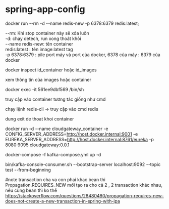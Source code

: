 # spring-app-config

docker run --rm -d --name redis-new -p 6378:6379 redis:latest; <br>


--rm: Khi stop container này sẽ xóa luôn <br>
-d: chạy detech, run xong thoát khỏi  <br>
--name redis-new: tên container <br>
redis:latest : tên image:latest tag <br>
-p 6378:6379 : pile port máy và port của docker, 6378 của máy : 6379 của docker <br>

docker inspect id_container hoặc id_images <br>

xem thông tin của images hoặc container <br>


docker exec -it  561ee9dbf569 /bin/sh <br>

truy cập vào container tương tác giống như cmd <br>

chạy lệnh redis-cli -> truy cập vào cmd redis <br>

dung exit de thoat khoi container <br>



docker run -d --name cloudgateway_container -e CONFIG_SERVER_ADDRESS=http://host.docker.internal:9001 -e EUREKA_SERVER_ADDRESS=http://host.docker.internal:8761/eureka  -p 8080:9095 cloudgateway:0.0.1

<p>docker-compose -f kafka-compose.yml up -d</p>


bin/kafka-console-consumer.sh --bootstrap-server localhost:9092 --topic test --from-beginning


#note
transaction cha va con phai khac bean thi Propagation.REQUIRES_NEW mới tạo ra cho cả 2 , 2 transaction khác nhau, nếu cùng bean thì ko thể
https://stackoverflow.com/questions/28480480/propagation-requires-new-does-not-create-a-new-transaction-in-spring-with-jpa

